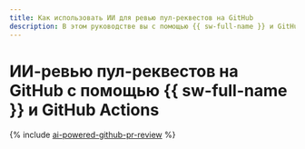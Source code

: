 ```yaml
---
title: Как использовать ИИ для ревью пул-реквестов на GitHub
description: В этом руководстве вы с помощью {{ sw-full-name }} и GitHub Actions настроите в пул-реквестах на GitHub автоматический процесс ревью кода, выполняемый генеративной моделью {{ foundation-models-full-name }}.
---
```


# ИИ-ревью пул-реквестов на GitHub с помощью {{ sw-full-name }} и GitHub Actions

{% include [ai-powered-github-pr-review](../../_tutorials/dev/ai-powered-github-pr-review.md) %}
